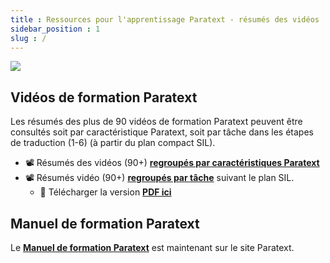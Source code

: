 ```yaml
---
title : Ressources pour l'apprentissage Paratext - résumés des vidéos 
sidebar_position : 1
slug : /
---
```


![](pathname:///img/cropped-PT9-web-banner.png)  


## Vidéos de formation Paratext
Les résumés des plus de 90 vidéos de formation Paratext peuvent être consultés soit par caractéristique Paratext, soit par tâche dans les étapes de traduction (1-6) (à partir du plan compact SIL).

- :film_projector: Résumés des vidéos (90+) [**regroupés par caractéristiques Paratext**](Video-summaries/00-list-of-videos.md)
- :film_projector: Résumés vidéo (90+) [**regroupés par tâche**](Video-summaries/00-TOC-overview.md) suivant le plan SIL.
	- :book: Télécharger la version [**PDF ici**](pathname:///img/Ptx-vidsum.fr.9.3.pdf)

## Manuel de formation Paratext
Le [**Manuel de formation Paratext**](https://manual.paratext.org) est maintenant sur le site Paratext.


